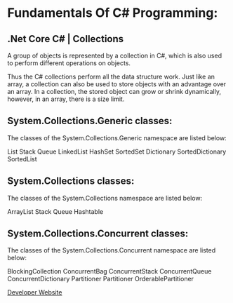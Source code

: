 # Fundamentals Of C# Programming:  

## .Net Core C# | Collections
A group of objects is represented by a collection in C#, which is also used to perform different operations on objects.

Thus the C# collections perform all the data structure work. Just like an array, a collection can also be used to store objects with an advantage over an array. In a collection, the stored object can grow or shrink dynamically, however, in an array, there is a size limit.

## System.Collections.Generic classes:
The classes of the System.Collections.Generic namespace are listed below:

List
Stack
Queue
LinkedList
HashSet
SortedSet
Dictionary
SortedDictionary
SortedList

## System.Collections classes:
The classes of the System.Collections namespace are listed below:

ArrayList
Stack
Queue
Hashtable

## System.Collections.Concurrent classes:
The classes of the System.Collections.Concurrent namespace are listed below:

BlockingCollection
ConcurrentBag
ConcurrentStack
ConcurrentQueue
ConcurrentDictionary
Partitioner
Partitioner
OrderablePartitioner

[Developer Website](https://www.kemalsaybakan.com/)

